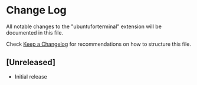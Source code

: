 # Change Log

All notable changes to the "ubuntuforterminal" extension will be documented in this file.

Check [Keep a Changelog](http://keepachangelog.com/) for recommendations on how to structure this file.

## [Unreleased]

- Initial release